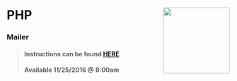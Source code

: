 # PHP <img align="right" src="https://github.com/Learning-Fuze/prototypes_C11/blob/assets/assets/images/logos/LF_LOGO.png?raw=true" width="150">
### Mailer

>#### Instructions can be found <a href="http://learning-fuze.github.io/prototypes_C11/#/PHP-Mail-Example" target="_blank">HERE</a>
>#### Available 11/25/2016 @ 8:00am